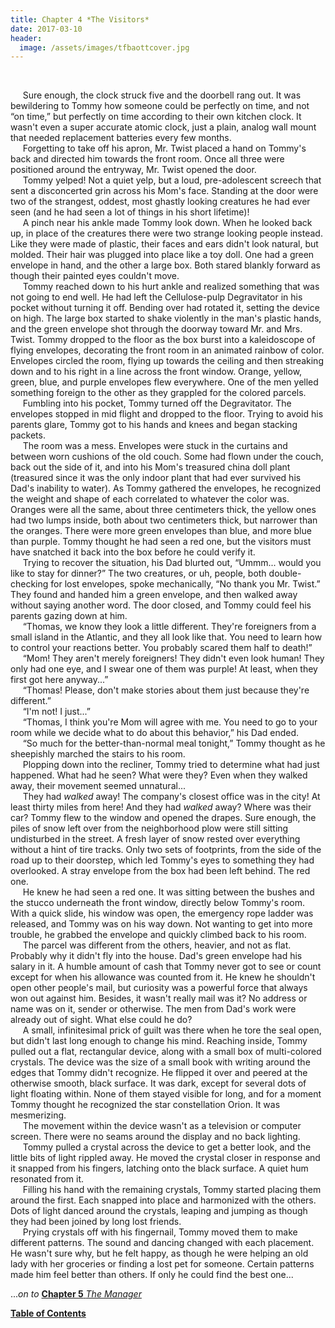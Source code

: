 ```yaml
---
title: Chapter 4 *The Visitors*
date: 2017-03-10
header:
  image: /assets/images/tfbaottcover.jpg
---
```

<br>

&nbsp;&nbsp;&nbsp;&nbsp;&nbsp;Sure enough, the clock struck five and the doorbell rang out. It was bewildering to Tommy how someone could be perfectly on time, and not “on time,” but perfectly on time according to their own kitchen clock. It wasn't even a super accurate atomic clock, just a plain, analog wall mount that needed replacement batteries every few months.<br>
&nbsp;&nbsp;&nbsp;&nbsp;&nbsp;Forgetting to take off his apron, Mr. Twist placed a hand on Tommy's back and directed him towards the front room. Once all three were positioned around the entryway, Mr. Twist opened the door. <br>
&nbsp;&nbsp;&nbsp;&nbsp;&nbsp;Tommy yelped! Not a quiet yelp, but a loud, pre-adolescent screech that sent a disconcerted grin across his Mom's face. Standing at the door were two of the strangest, oddest, most ghastly looking creatures he had ever seen (and he had seen a lot of things in his short lifetime)! <br>
&nbsp;&nbsp;&nbsp;&nbsp;&nbsp;A pinch near his ankle made Tommy look down. When he looked back up, in place of the creatures there were two strange looking people instead. Like they were made of plastic, their faces and ears didn't look natural, but molded. Their hair was plugged into place like a toy doll. One had a green envelope in hand, and the other a large box. Both stared blankly forward as though their painted eyes couldn't move.<br>
&nbsp;&nbsp;&nbsp;&nbsp;&nbsp;Tommy reached down to his hurt ankle and realized something that was not going to end well. He had left the Cellulose-pulp Degravitator in his pocket without turning it off. Bending over had rotated it, setting the device on high. The large box started to shake violently in the man's plastic hands, and the green envelope shot through the doorway toward Mr. and Mrs. Twist. Tommy dropped to the floor as the box burst into a kaleidoscope of flying envelopes, decorating the front room in an animated rainbow of color. Envelopes circled the room, flying up towards the ceiling and then streaking down and to his right in a line across the front window. Orange, yellow, green, blue, and purple envelopes flew everywhere. One of the men yelled something foreign to the other as they grappled for the colored parcels.<br>
&nbsp;&nbsp;&nbsp;&nbsp;&nbsp;Fumbling into his pocket, Tommy turned off the Degravitator. The envelopes stopped in mid flight and dropped to the floor. Trying to avoid his parents glare, Tommy got to his hands and knees and began stacking packets.<br>
&nbsp;&nbsp;&nbsp;&nbsp;&nbsp;The room was a mess. Envelopes were stuck in the curtains and between worn cushions of the old couch. Some had flown under the couch, back out the side of it, and into his Mom's treasured china doll plant (treasured since it was the only indoor plant that had ever survived his Dad's inability to water). As Tommy gathered the envelopes, he recognized the weight and shape of each correlated to whatever the color was. Oranges were all the same, about three centimeters thick, the yellow ones had two lumps inside, both about two centimeters thick, but narrower than the oranges. There were more green envelopes than blue, and more blue than purple. Tommy thought he had seen a red one, but the visitors must have snatched it back into the box before he could verify it.<br>
&nbsp;&nbsp;&nbsp;&nbsp;&nbsp;Trying to recover the situation, his Dad blurted out, “Ummm... would you like to stay for dinner?” The two creatures, or uh, people, both double-checking for lost envelopes, spoke mechanically, “No thank you Mr. Twist.” They found and handed him a green envelope, and then walked away without saying another word. The door closed, and Tommy could feel his parents gazing down at him.<br>
&nbsp;&nbsp;&nbsp;&nbsp;&nbsp;“Thomas, we know they look a little different.  They're foreigners from a small island in the Atlantic, and they all look like that. You need to learn how to control your reactions better. You probably scared them half to death!”<br>
&nbsp;&nbsp;&nbsp;&nbsp;&nbsp;“Mom! They aren't merely foreigners! They didn't even look human! They only had one eye, and I swear one of them was purple! At least, when they first got here anyway...”<br>
&nbsp;&nbsp;&nbsp;&nbsp;&nbsp;“Thomas! Please, don't make stories about them just because they're different.”<br>
&nbsp;&nbsp;&nbsp;&nbsp;&nbsp;“I'm not! I just...”<br>
&nbsp;&nbsp;&nbsp;&nbsp;&nbsp;“Thomas, I think you're Mom will agree with me. You need to go to your room while we decide what to do about this behavior,” his Dad ended.<br>
&nbsp;&nbsp;&nbsp;&nbsp;&nbsp;“So much for the better-than-normal meal tonight,” Tommy thought as he sheepishly marched the stairs to his room.<br>
&nbsp;&nbsp;&nbsp;&nbsp;&nbsp;Plopping down into the recliner, Tommy tried to determine what had just happened. What had he seen? What were they? Even when they walked away, their movement seemed unnatural...<br>
&nbsp;&nbsp;&nbsp;&nbsp;&nbsp;They had *walked* away! The company's closest office was in the city! At least thirty miles from here! And they had *walked* away? Where was their car? Tommy flew to the window and opened the drapes. Sure enough, the piles of snow left over from the neighborhood plow were still sitting undisturbed in the street. A fresh layer of snow rested over everything without a hint of tire tracks. Only two sets of footprints, from the side of the road up to their doorstep, which led Tommy's eyes to something they had overlooked. A stray envelope from the box had been left behind. The red one.<br>
&nbsp;&nbsp;&nbsp;&nbsp;&nbsp;He knew he had seen a red one. It was sitting between the bushes and the stucco underneath the front window, directly below Tommy's room. With a quick slide, his window was open, the emergency rope ladder was released, and Tommy was on his way down. Not wanting to get into more trouble, he grabbed the envelope and quickly climbed back to his room.<br>
&nbsp;&nbsp;&nbsp;&nbsp;&nbsp;The parcel was different from the others, heavier, and not as flat. Probably why it didn't fly into the house. Dad's green envelope had his salary in it. A humble amount of cash that Tommy never got to see or count except for when his allowance was counted from it. He knew he shouldn't open other people's mail, but curiosity was a powerful force that always won out against him. Besides, it wasn't really mail was it? No address or name was on it, sender or otherwise. The men from Dad's work were already out of sight. What else could he do? <br>
&nbsp;&nbsp;&nbsp;&nbsp;&nbsp;A small, infinitesimal prick of guilt was there when he tore the seal open, but didn't last long enough to change his mind. Reaching inside, Tommy pulled out a flat, rectangular device, along with a small box of multi-colored crystals. The device was the size of a small book with writing around the edges that Tommy didn't recognize. He flipped it over and peered at the otherwise smooth, black surface. It was dark, except for several dots of light floating within. None of them stayed visible for long, and for a moment Tommy thought he recognized the star constellation Orion. It was mesmerizing. <br>
&nbsp;&nbsp;&nbsp;&nbsp;&nbsp;The movement within the device wasn't as a television or computer screen. There were no seams around the display and no back lighting.<br>
&nbsp;&nbsp;&nbsp;&nbsp;&nbsp;Tommy pulled a crystal across the device to get a better look, and the little bits of light rippled away. He moved the crystal closer in response and it snapped from his fingers, latching onto the black surface. A quiet hum resonated from it.<br>
&nbsp;&nbsp;&nbsp;&nbsp;&nbsp;Filling his hand with the remaining crystals, Tommy started placing them around the first. Each snapped into place and harmonized with the others. Dots of light danced around the crystals, leaping and jumping as though they had been joined by long lost friends. <br>
&nbsp;&nbsp;&nbsp;&nbsp;&nbsp;Prying crystals off with his fingernail, Tommy moved them to make different patterns. The sound and dancing changed with each placement. He wasn't sure why, but he felt happy, as though he were helping an old lady with her groceries or finding a lost pet for someone. Certain patterns made him feel better than others. If only he could find the best one...<br>

...*on to* [**Chapter 5** *The Manager*](http://www.jetadams.com/tfbaott/chapter5/)

[**Table of Contents**](http://www.jetadams.com/tfbaott/contents/)